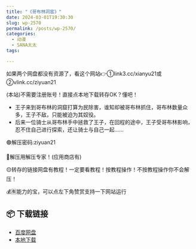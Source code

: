 ```yaml
---
title: "《哥布林洞窑》"
date: 2024-03-01T19:30:30
slug: wp-2570
permalink: /posts/wp-2570/
categories:
  - 动漫
  - SANA太太
tags:

---
```


如果两个网盘都没有资源了，看这个网站👉①link3.cc/xianyu21或②vlink.cc/ziyuan21

(本站)不需要注册账号！直接点本地下载转存OK？懂吧！

*   王子来到哥布林的洞窟打算为民除害，谁知却被哥布林抓住，哥布林数量众多，王子不敌，只能被迫为其奴役。
*   后来一位骑士从哥布林手中拯救了王子，在回程的途中，王子受哥布林影响，忍不住自己进行探索，还让骑士与自己一起……

🟢解压密码:ziyuan21

🔵解压用解压专家！(应用商店有)

🟡转存的链接网盘有教程！一定要看教程！按教程操作！不按教程操作你不会解压！

💰🈶能力的宝，可以点左下角赞赏支持一下网站运行

## 📦 下载链接
- [百度网盘](https://blziyuan21.com/pay-download/2570?key=7c02314892&down_id=0)
- [本地下载](https://blziyuan21.com/pay-download/2570?key=7c02314892&down_id=1)

